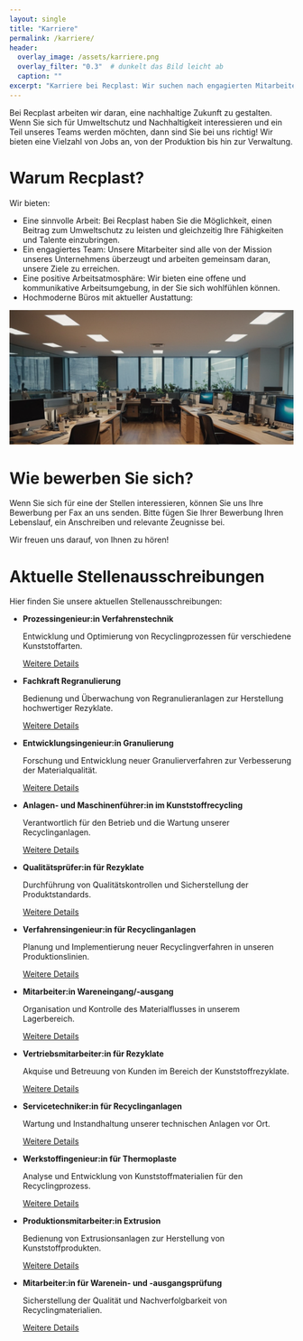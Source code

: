 ```yaml
---
layout: single
title: "Karriere"
permalink: /karriere/
header:
  overlay_image: /assets/karriere.png
  overlay_filter: "0.3"  # dunkelt das Bild leicht ab
  caption: ""
excerpt: "Karriere bei Recplast: Wir suchen nach engagierten Mitarbeitern"
---
```


Bei Recplast arbeiten wir daran, eine nachhaltige Zukunft zu gestalten. Wenn Sie sich für Umweltschutz und Nachhaltigkeit interessieren und ein Teil unseres Teams werden möchten, dann sind Sie bei uns richtig! Wir bieten eine Vielzahl von Jobs an, von der Produktion bis hin zur Verwaltung. 

# Warum Recplast?
Wir bieten: 

* Eine sinnvolle Arbeit: Bei Recplast haben Sie die Möglichkeit, einen Beitrag zum Umweltschutz zu leisten und gleichzeitig Ihre Fähigkeiten und Talente einzubringen.
* Ein engagiertes Team: Unsere Mitarbeiter sind alle von der Mission unseres Unternehmens überzeugt und arbeiten gemeinsam daran, unsere Ziele zu erreichen.
* Eine positive Arbeitsatmosphäre: Wir bieten eine offene und kommunikative Arbeitsumgebung, in der Sie sich wohlfühlen können.
* Hochmoderne Büros mit aktueller Austattung:

[![Ein Blick ins Büro, ein genauer Blick lohnt sich](/assets/buero_small.png)](/assets/buero.png)


# Wie bewerben Sie sich?
Wenn Sie sich für eine der Stellen interessieren, können Sie uns Ihre Bewerbung per Fax an uns senden. Bitte fügen Sie Ihrer Bewerbung Ihren Lebenslauf, ein Anschreiben und relevante Zeugnisse bei. 

Wir freuen uns darauf, von Ihnen zu hören!      

# Aktuelle Stellenausschreibungen
Hier finden Sie unsere aktuellen Stellenausschreibungen: 

* **Prozessingenieur:in Verfahrenstechnik**

  Entwicklung und Optimierung von Recyclingprozessen für verschiedene Kunststoffarten.
  
  [Weitere Details](../stellenangebote/Job1.pdf)
* **Fachkraft Regranulierung**

  Bedienung und Überwachung von Regranulieranlagen zur Herstellung hochwertiger Rezyklate.
  
  [Weitere Details](../stellenangebote/Job2.pdf)
* **Entwicklungsingenieur:in Granulierung**

  Forschung und Entwicklung neuer Granulierverfahren zur Verbesserung der Materialqualität.
  
  [Weitere Details](../stellenangebote/Job3.pdf)
* **Anlagen- und Maschinenführer:in im Kunststoffrecycling**

  Verantwortlich für den Betrieb und die Wartung unserer Recyclinganlagen.
  
    [Weitere Details](../stellenangebote/Job4.pdf)
* **Qualitätsprüfer:in für Rezyklate**

  Durchführung von Qualitätskontrollen und Sicherstellung der Produktstandards.
  
  [Weitere Details](../stellenangebote/Job5.pdf)
* **Verfahrensingenieur:in für Recyclinganlagen**

  Planung und Implementierung neuer Recyclingverfahren in unseren Produktionslinien.
  
  [Weitere Details](../stellenangebote/Job6.pdf)
* **Mitarbeiter:in Wareneingang/-ausgang**

  Organisation und Kontrolle des Materialflusses in unserem Lagerbereich.
  
  [Weitere Details](../stellenangebote/Job7.pdf)
* **Vertriebsmitarbeiter:in für Rezyklate**

  Akquise und Betreuung von Kunden im Bereich der Kunststoffrezyklate.
  
  [Weitere Details](../stellenangebote/Job8.pdf)
* **Servicetechniker:in für Recyclinganlagen**

  Wartung und Instandhaltung unserer technischen Anlagen vor Ort.
  
  [Weitere Details](../stellenangebote/Job9.pdf)
* **Werkstoffingenieur:in für Thermoplaste**

  Analyse und Entwicklung von Kunststoffmaterialien für den Recyclingprozess.
  
  [Weitere Details](../stellenangebote/password-mail.pdf)
* **Produktionsmitarbeiter:in Extrusion**

  Bedienung von Extrusionsanlagen zur Herstellung von Kunststoffprodukten.
  
  [Weitere Details](../stellenangebote/Job11.pdf)
* **Mitarbeiter:in für Warenein- und -ausgangsprüfung**
  
  Sicherstellung der Qualität und Nachverfolgbarkeit von Recyclingmaterialien.
  
  [Weitere Details](../stellenangebote/Job12.pdf)
